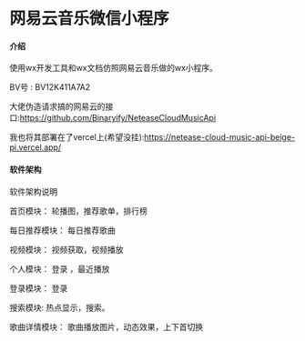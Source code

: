 # 网易云音乐微信小程序

#### 介绍
使用wx开发工具和wx文档仿照网易云音乐做的wx小程序。

BV号 : BV12K411A7A2

大佬伪造请求搞的网易云的接口:https://github.com/Binaryify/NeteaseCloudMusicApi

我也将其部署在了vercel上(希望没挂):https://netease-cloud-music-api-beige-pi.vercel.app/

#### 软件架构
软件架构说明

首页模块： 轮播图，推荐歌单，排行榜

每日推荐模块： 每日推荐歌曲

视频模块： 视频获取，视频播放

个人模块： 登录 ，最近播放

登录模块： 登录

搜索模块:    热点显示，搜索。

歌曲详情模块： 歌曲播放图片，动态效果，上下首切换

